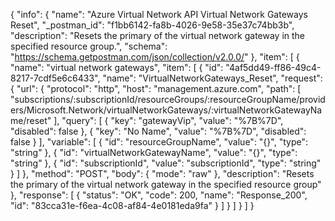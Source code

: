 {
  "info": {
    "name": "Azure Virtual Network API Virtual Network Gateways Reset",
    "_postman_id": "f1bb6142-fa8b-4026-9e58-35e37c74bb3b",
    "description": "Resets the primary of the virtual network gateway in the specified resource group.",
    "schema": "https://schema.getpostman.com/json/collection/v2.0.0/"
  },
  "item": [
    {
      "name": "virtual network gateways",
      "item": [
        {
          "id": "4af5dd49-ff86-49c4-8217-7cdf5e6c6433",
          "name": "VirtualNetworkGateways_Reset",
          "request": {
            "url": {
              "protocol": "http",
              "host": "management.azure.com",
              "path": [
                "subscriptions/:subscriptionId/resourceGroups/:resourceGroupName/providers/Microsoft.Network/virtualNetworkGateways/:virtualNetworkGatewayName/reset"
              ],
              "query": [
                {
                  "key": "gatewayVip",
                  "value": "%7B%7D",
                  "disabled": false
                },
                {
                  "key": "No Name",
                  "value": "%7B%7D",
                  "disabled": false
                }
              ],
              "variable": [
                {
                  "id": "resourceGroupName",
                  "value": "{}",
                  "type": "string"
                },
                {
                  "id": "virtualNetworkGatewayName",
                  "value": "{}",
                  "type": "string"
                },
                {
                  "id": "subscriptionId",
                  "value": "subscriptionId",
                  "type": "string"
                }
              ]
            },
            "method": "POST",
            "body": {
              "mode": "raw"
            },
            "description": "Resets the primary of the virtual network gateway in the specified resource group"
          },
          "response": [
            {
              "status": "OK",
              "code": 200,
              "name": "Response_200",
              "id": "83cca31e-f6ea-4c08-af84-4e0181eda9fa"
            }
          ]
        }
      ]
    }
  ]
}